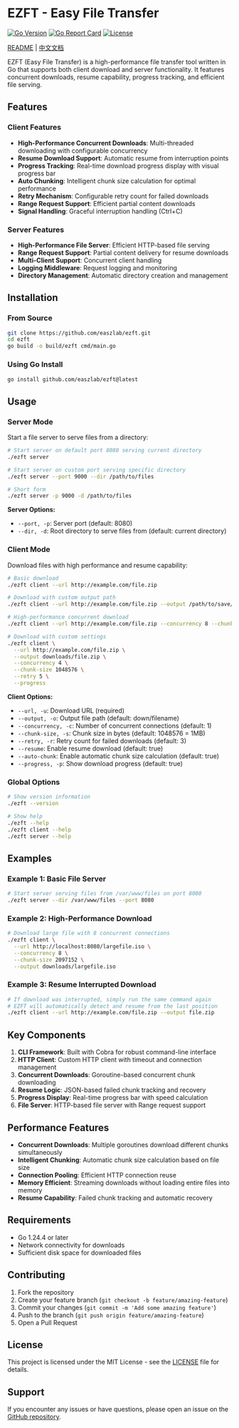 # EZFT - Easy File Transfer

[![Go Version](https://img.shields.io/badge/Go-1.24.4-blue.svg)](https://golang.org/)
[![Go Report Card](https://goreportcard.com/badge/github.com/easzlab/ezft)](https://goreportcard.com/report/github.com/easzlab/ezft)
[![License](https://img.shields.io/badge/license-MIT-blue.svg)](LICENSE)

[README](README.md) | [中文文档](README_cn.md)

EZFT (Easy File Transfer) is a high-performance file transfer tool written in Go that supports both client download and server functionality. It features concurrent downloads, resume capability, progress tracking, and efficient file serving.

## Features

### Client Features
- **High-Performance Concurrent Downloads**: Multi-threaded downloading with configurable concurrency
- **Resume Download Support**: Automatic resume from interruption points
- **Progress Tracking**: Real-time download progress display with visual progress bar
- **Auto Chunking**: Intelligent chunk size calculation for optimal performance
- **Retry Mechanism**: Configurable retry count for failed downloads
- **Range Request Support**: Efficient partial content downloads
- **Signal Handling**: Graceful interruption handling (Ctrl+C)

### Server Features
- **High-Performance File Server**: Efficient HTTP-based file serving
- **Range Request Support**: Partial content delivery for resume downloads
- **Multi-Client Support**: Concurrent client handling
- **Logging Middleware**: Request logging and monitoring
- **Directory Management**: Automatic directory creation and management

## Installation

### From Source
```bash
git clone https://github.com/easzlab/ezft.git
cd ezft
go build -o build/ezft cmd/main.go
```

### Using Go Install
```bash
go install github.com/easzlab/ezft@latest
```

## Usage

### Server Mode

Start a file server to serve files from a directory:

```bash
# Start server on default port 8080 serving current directory
./ezft server

# Start server on custom port serving specific directory
./ezft server --port 9000 --dir /path/to/files

# Short form
./ezft server -p 9000 -d /path/to/files
```

**Server Options:**
- `--port, -p`: Server port (default: 8080)
- `--dir, -d`: Root directory to serve files from (default: current directory)

### Client Mode

Download files with high performance and resume capability:

```bash
# Basic download
./ezft client --url http://example.com/file.zip

# Download with custom output path
./ezft client --url http://example.com/file.zip --output /path/to/save/file.zip

# High-performance concurrent download
./ezft client --url http://example.com/file.zip --concurrency 8 --chunk-size 2097152

# Download with custom settings
./ezft client \
  --url http://example.com/file.zip \
  --output downloads/file.zip \
  --concurrency 4 \
  --chunk-size 1048576 \
  --retry 5 \
  --progress
```

**Client Options:**
- `--url, -u`: Download URL (required)
- `--output, -o`: Output file path (default: down/filename)
- `--concurrency, -c`: Number of concurrent connections (default: 1)
- `--chunk-size, -s`: Chunk size in bytes (default: 1048576 = 1MB)
- `--retry, -r`: Retry count for failed downloads (default: 3)
- `--resume`: Enable resume download (default: true)
- `--auto-chunk`: Enable automatic chunk size calculation (default: true)
- `--progress, -p`: Show download progress (default: true)

### Global Options

```bash
# Show version information
./ezft --version

# Show help
./ezft --help
./ezft client --help
./ezft server --help
```

## Examples

### Example 1: Basic File Server
```bash
# Start server serving files from /var/www/files on port 8080
./ezft server --dir /var/www/files --port 8080
```

### Example 2: High-Performance Download
```bash
# Download large file with 8 concurrent connections
./ezft client \
  --url http://localhost:8080/largefile.iso \
  --concurrency 8 \
  --chunk-size 2097152 \
  --output downloads/largefile.iso
```

### Example 3: Resume Interrupted Download
```bash
# If download was interrupted, simply run the same command again
# EZFT will automatically detect and resume from the last position
./ezft client --url http://example.com/file.zip --output file.zip
```

## Key Components

1. **CLI Framework**: Built with Cobra for robust command-line interface
2. **HTTP Client**: Custom HTTP client with timeout and connection management
3. **Concurrent Downloads**: Goroutine-based concurrent chunk downloading
4. **Resume Logic**: JSON-based failed chunk tracking and recovery
5. **Progress Display**: Real-time progress bar with speed calculation
6. **File Server**: HTTP-based file server with Range request support

## Performance Features

- **Concurrent Downloads**: Multiple goroutines download different chunks simultaneously
- **Intelligent Chunking**: Automatic chunk size calculation based on file size
- **Connection Pooling**: Efficient HTTP connection reuse
- **Memory Efficient**: Streaming downloads without loading entire files into memory
- **Resume Capability**: Failed chunk tracking and automatic recovery

## Requirements

- Go 1.24.4 or later
- Network connectivity for downloads
- Sufficient disk space for downloaded files

## Contributing

1. Fork the repository
2. Create your feature branch (`git checkout -b feature/amazing-feature`)
3. Commit your changes (`git commit -m 'Add some amazing feature'`)
4. Push to the branch (`git push origin feature/amazing-feature`)
5. Open a Pull Request

## License

This project is licensed under the MIT License - see the [LICENSE](LICENSE) file for details.

## Support

If you encounter any issues or have questions, please open an issue on the [GitHub repository](https://github.com/easzlab/ezft/issues).
